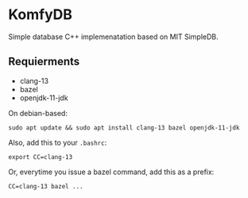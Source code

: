 # KomfyDB

Simple database C++ implemenatation based on MIT SimpleDB.

## Requierments

- clang-13
- bazel
- openjdk-11-jdk

On debian-based:
```
sudo apt update && sudo apt install clang-13 bazel openjdk-11-jdk
```

Also, add this to your `.bashrc`:
```
export CC=clang-13
```

Or, everytime you issue a bazel command, add this as a prefix:
```
CC=clang-13 bazel ...
```
